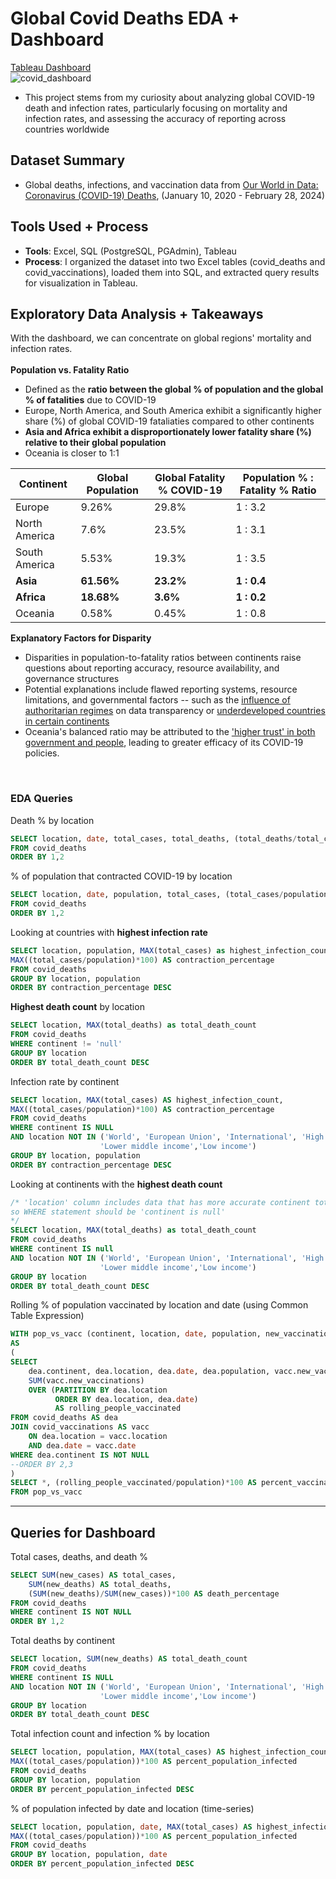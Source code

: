 # Global Covid Deaths EDA + Dashboard

[Tableau Dashboard](https://public.tableau.com/app/profile/jason.choi7047/viz/CovidResearch_17129148303530/Dashboard1)<br/>
![covid_dashboard](https://github.com/jchoidy/portfolio/assets/129639246/6db98167-9c64-4799-8951-87daa25d13fc)

- This project stems from my curiosity about analyzing global COVID-19 death and infection rates, particularly focusing on mortality and infection rates, and assessing the accuracy of reporting across countries worldwide

## Dataset Summary
- Global deaths, infections, and vaccination data from [Our World in Data: Coronavirus (COVID-19) Deaths](https://ourworldindata.org/covid-deaths), (January 10, 2020 - February 28, 2024)

## Tools Used + Process
- **Tools**: Excel, SQL (PostgreSQL, PGAdmin), Tableau
- **Process**: I organized the dataset into two Excel tables (covid_deaths and covid_vaccinations), loaded them into SQL, and extracted query results for visualization in Tableau.

## Exploratory Data Analysis + Takeaways
With the dashboard, we can concentrate on global regions' mortality and infection rates.<br/><br/>
**Population vs. Fatality Ratio**
- Defined as the **ratio between the global % of population and the global % of fatalities** due to COVID-19
- Europe, North America, and South America exhibit a significantly higher share (%) of global COVID-19 fataliaties compared to other continents
- **Asia and Africa exhibit a disproportionately lower fatality share (%) relative to their global population**
- Oceania is closer to 1:1

| Continent     | Global Population | Global Fatality % COVID-19 | Population % : Fatality % Ratio |
| ------------- | ----------------- | -------------------------- | ------------------------------- |
| Europe	| 9.26%             | 29.8%                      | 1 : 3.2                         |
| North America | 7.6%              | 23.5%                      | 1 : 3.1             	           |
| South America | 5.53%             | 19.3%                      | 1 : 3.5                         | 
| **Asia**      | **61.56%**        | **23.2%**                  | **1 : 0.4**                     |
| **Africa**    | **18.68%**        | **3.6%**                   | **1 : 0.2**                     |
| Oceania       | 0.58% 	    | 0.45%                      | 1 : 0.8                         |

**Explanatory Factors for Disparity**
- Disparities in population-to-fatality ratios between continents raise questions about reporting accuracy, resource availability, and governance structures
- Potential explanations include flawed reporting systems, resource limitations, and governmental factors -- such as the [influence of authoritarian regimes](https://www.thoughtco.com/communist-countries-overview-1435178) on data transparency or [underdeveloped countries in certain continents](https://www.jagranjosh.com/general-knowledge/third-world-countries-list-1705907395-1)
- Oceania's balanced ratio may be attributed to the ['higher trust' in both government and people](https://www.nytimes.com/2022/05/15/world/australia/covid-deaths.html), leading to greater efficacy of its COVID-19 policies.

<br/>

### EDA Queries

Death % by location
```sql
SELECT location, date, total_cases, total_deaths, (total_deaths/total_cases)*100 AS death_percentage
FROM covid_deaths
ORDER BY 1,2
```

% of population that contracted COVID-19 by location
```sql
SELECT location, date, population, total_cases, (total_cases/population)*100 AS contraction_percentage
FROM covid_deaths
ORDER BY 1,2
```
Looking at countries with **highest infection rate**
```sql
SELECT location, population, MAX(total_cases) as highest_infection_count,
MAX((total_cases/population)*100) AS contraction_percentage
FROM covid_deaths
GROUP BY location, population
ORDER BY contraction_percentage DESC
```
**Highest death count** by location
```sql
SELECT location, MAX(total_deaths) as total_death_count
FROM covid_deaths
WHERE continent != 'null'
GROUP BY location
ORDER BY total_death_count DESC
```
Infection rate by continent
```sql
SELECT location, MAX(total_cases) AS highest_infection_count,
MAX((total_cases/population)*100) AS contraction_percentage
FROM covid_deaths
WHERE continent IS NULL
AND location NOT IN ('World', 'European Union', 'International', 'High income', 'Upper middle income',
                    'Lower middle income','Low income')
GROUP BY location, population
ORDER BY contraction_percentage DESC
```

Looking at continents with the **highest death count**
```sql
/* 'location' column includes data that has more accurate continent totals,
so WHERE statement should be 'continent is null'
*/
SELECT location, MAX(total_deaths) as total_death_count
FROM covid_deaths
WHERE continent IS null
AND location NOT IN ('World', 'European Union', 'International', 'High income', 'Upper middle income',
                    'Lower middle income','Low income')
GROUP BY location
ORDER BY total_death_count DESC
```

Rolling % of population vaccinated by location and date (using Common Table Expression)
```sql
WITH pop_vs_vacc (continent, location, date, population, new_vaccinations, rolling_people_vaccinated)
AS
(
SELECT
	dea.continent, dea.location, dea.date, dea.population, vacc.new_vaccinations,
	SUM(vacc.new_vaccinations)
	OVER (PARTITION BY dea.location
		  ORDER BY dea.location, dea.date)
		  AS rolling_people_vaccinated
FROM covid_deaths AS dea
JOIN covid_vaccinations AS vacc
	ON dea.location = vacc.location
	AND dea.date = vacc.date
WHERE dea.continent IS NOT NULL
--ORDER BY 2,3
)
SELECT *, (rolling_people_vaccinated/population)*100 AS percent_vaccinated
FROM pop_vs_vacc
```

---

## Queries for Dashboard

Total cases, deaths, and death %
```sql
SELECT SUM(new_cases) AS total_cases,
	SUM(new_deaths) AS total_deaths,
	(SUM(new_deaths)/SUM(new_cases))*100 AS death_percentage
FROM covid_deaths
WHERE continent IS NOT NULL
ORDER BY 1,2
```

Total deaths by continent
```sql
SELECT location, SUM(new_deaths) AS total_death_count
FROM covid_deaths
WHERE continent IS NULL
AND location NOT IN ('World', 'European Union', 'International', 'High income', 'Upper middle income',
                    'Lower middle income','Low income')
GROUP BY location
ORDER BY total_death_count DESC
```

Total infection count and infection % by location
```sql
SELECT location, population, MAX(total_cases) AS highest_infection_count,
MAX((total_cases/population))*100 AS percent_population_infected
FROM covid_deaths
GROUP BY location, population
ORDER BY percent_population_infected DESC
```

% of population infected by date and location (time-series)
```sql
SELECT location, population, date, MAX(total_cases) AS highest_infection_count,
MAX((total_cases/population))*100 AS percent_population_infected
FROM covid_deaths
GROUP BY location, population, date
ORDER BY percent_population_infected DESC
```
